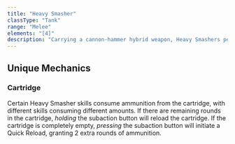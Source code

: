 ```yaml
---
title: "Heavy Smasher"
classType: "Tank"
range: "Melee"
elements: "[4]"
description: "Carrying a cannon-hammer hybrid weapon, Heavy Smashers perform slow, heavy-hitting attacks that deal significant damage and provide crowd-control."
---
```

## Unique Mechanics

### Cartridge
Certain Heavy Smasher skills consume ammunition from the cartridge, with different skills consuming different amounts. If there are remaining rounds in the cartridge, *holding* the subaction button will reload the cartridge. If the cartridge is completely empty, *pressing* the subaction button will initiate a Quick Reload, granting 2 extra rounds of ammunition.